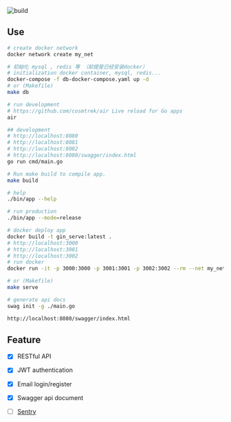 ![build](https://github.com/freeshineit/gin_serve/workflows/build/badge.svg)


## Use

```bash
# create docker network
docker network create my_net

# 初始化 mysql , redis 等 （前提是已经安装docker） 
# initialization docker container, mysql, redis...
docker-compose -f db-docker-compose.yaml up -d
# or (Makefile)
make db

# run development
# https://github.com/cosmtrek/air Live reload for Go apps
air

## development
# http://localhost:8080
# http://localhost:8081
# http://localhost:8082
# http://localhost:8080/swagger/index.html
go run cmd/main.go

# Run make build to compile app.
make build

# help
./bin/app --help

# run production 
./bin/app --mode=release

# docker deploy app
docker build -t gin_serve:latest .
# http://localhost:3000
# http://localhost:3001
# http://localhost:3002
# run docker
docker run -it -p 3000:3000 -p 3001:3001 -p 3002:3002 --rm --net my_net --name gin_serve_api_service gin_serve:latest

# or (Makefile)
make serve

# generate api docs
swag init -g ./main.go

http://localhost:8080/swagger/index.html

```

## Feature 

- [x] RESTful API 
- [x] JWT authentication
- [x] Email login/register
- [x] Swagger api document
- [ ] [Sentry](https://sentry.io/welcome/)



